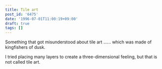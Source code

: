 ```yaml
---
title: Tile art
post_id: '6475'
date: '1996-07-01T11:00:19+09:00'
draft: true
tags: []
---
```


Something that got misunderstood about tile art ...... which was made of kingfishers of dusk.

I tried placing many layers to create a three-dimensional feeling, but that is not called tile art.
